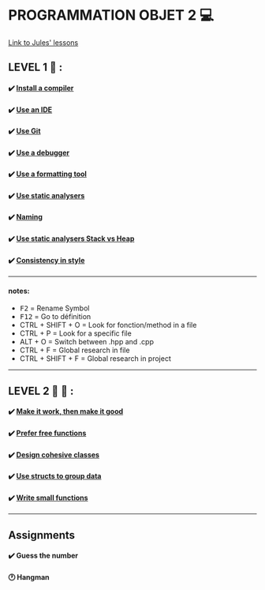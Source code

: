 # PROGRAMMATION OBJET 2 💻

[Link to Jules' lessons](https://julesfouchy.github.io/Learn--Clean-Code-With-Cpp/) 

## LEVEL 1 🦋 :

#### :heavy_check_mark: [Install a compiler](https://julesfouchy.github.io/Learn--Clean-Code-With-Cpp/lessons/install-a-compiler/)

#### :heavy_check_mark: [Use an IDE](https://julesfouchy.github.io/Learn--Clean-Code-With-Cpp/lessons/ide/)

#### :heavy_check_mark: [Use Git](https://julesfouchy.github.io/Learn--Clean-Code-With-Cpp/lessons/git/) 

#### :heavy_check_mark: [Use a debugger](https://julesfouchy.github.io/Learn--Clean-Code-With-Cpp/lessons/debugger/) 

#### :heavy_check_mark: [Use a formatting tool](https://julesfouchy.github.io/Learn--Clean-Code-With-Cpp/lessons/formatting-tool/) 

#### :heavy_check_mark: [Use static analysers](https://julesfouchy.github.io/Learn--Clean-Code-With-Cpp/lessons/static-analysers/) 

#### :heavy_check_mark: [Naming](https://julesfouchy.github.io/Learn--Clean-Code-With-Cpp/lessons/naming/) 

#### :heavy_check_mark: [Use static analysers Stack vs Heap](https://julesfouchy.github.io/Learn--Clean-Code-With-Cpp/lessons/stack-vs-heap/) 

#### :heavy_check_mark: [Consistency in style](https://julesfouchy.github.io/Learn--Clean-Code-With-Cpp/lessons/consistency-in-style/) 

---
#### notes:
<ul>
    <li><kbd>F2</kbd>  =   Rename Symbol</li>
    <li><kbd>F12</kbd> =   Go to définition</li>
    <li><kdb>CTRL</kdb> + <kdb>SHIFT</kdb> + <kdb>O</kdb>    =   Look for fonction/method in a file</li>
    <li><kdb>CTRL</kdb> + <kdb>P</kdb>    =   Look for a specific file</li>
    <li><kdb>ALT</kdb> + <kdb>O</kdb>     =    Switch between .hpp and .cpp</li>
    <li><kdb>CTRL</kdb> + <kdb>F</kdb>   =   Global research in file</li>
    <li><kdb>CTRL</kdb> + <kdb>SHIFT</kdb> + <kdb>F</kdb>   =   Global research in project</li>
</ul>

---

## LEVEL 2 🦋 🦋 :

#### :heavy_check_mark: [Make it work, then make it good](https://julesfouchy.github.io/Learn--Clean-Code-With-Cpp/lessons/make-it-work-then-make-it-good/) 

#### :heavy_check_mark: [Prefer free functions](https://julesfouchy.github.io/Learn--Clean-Code-With-Cpp/lessons/prefer-free-functions/) 

#### :heavy_check_mark: [Design cohesive classes](https://julesfouchy.github.io/Learn--Clean-Code-With-Cpp/lessons/design-cohesive-classes/)

#### :heavy_check_mark: [Use structs to group data](https://julesfouchy.github.io/Learn--Clean-Code-With-Cpp/lessons/use-structs-to-group-data/) 

#### :heavy_check_mark: [Write small functions](https://julesfouchy.github.io/Learn--Clean-Code-With-Cpp/lessons/write-small-functions/) 

---
## Assignments

#### :heavy_check_mark: Guess the number

#### 🕐 Hangman
